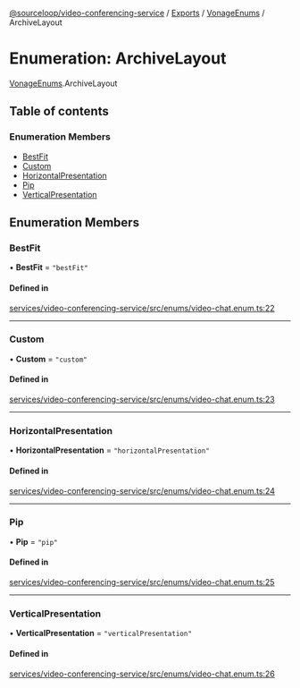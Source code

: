 [@sourceloop/video-conferencing-service](../README.md) / [Exports](../modules.md) / [VonageEnums](../modules/VonageEnums.md) / ArchiveLayout

# Enumeration: ArchiveLayout

[VonageEnums](../modules/VonageEnums.md).ArchiveLayout

## Table of contents

### Enumeration Members

- [BestFit](VonageEnums.ArchiveLayout.md#bestfit)
- [Custom](VonageEnums.ArchiveLayout.md#custom)
- [HorizontalPresentation](VonageEnums.ArchiveLayout.md#horizontalpresentation)
- [Pip](VonageEnums.ArchiveLayout.md#pip)
- [VerticalPresentation](VonageEnums.ArchiveLayout.md#verticalpresentation)

## Enumeration Members

### BestFit

• **BestFit** = ``"bestFit"``

#### Defined in

[services/video-conferencing-service/src/enums/video-chat.enum.ts:22](https://github.com/sourcefuse/loopback4-microservice-catalog/blob/a84fe677/services/video-conferencing-service/src/enums/video-chat.enum.ts#L22)

___

### Custom

• **Custom** = ``"custom"``

#### Defined in

[services/video-conferencing-service/src/enums/video-chat.enum.ts:23](https://github.com/sourcefuse/loopback4-microservice-catalog/blob/a84fe677/services/video-conferencing-service/src/enums/video-chat.enum.ts#L23)

___

### HorizontalPresentation

• **HorizontalPresentation** = ``"horizontalPresentation"``

#### Defined in

[services/video-conferencing-service/src/enums/video-chat.enum.ts:24](https://github.com/sourcefuse/loopback4-microservice-catalog/blob/a84fe677/services/video-conferencing-service/src/enums/video-chat.enum.ts#L24)

___

### Pip

• **Pip** = ``"pip"``

#### Defined in

[services/video-conferencing-service/src/enums/video-chat.enum.ts:25](https://github.com/sourcefuse/loopback4-microservice-catalog/blob/a84fe677/services/video-conferencing-service/src/enums/video-chat.enum.ts#L25)

___

### VerticalPresentation

• **VerticalPresentation** = ``"verticalPresentation"``

#### Defined in

[services/video-conferencing-service/src/enums/video-chat.enum.ts:26](https://github.com/sourcefuse/loopback4-microservice-catalog/blob/a84fe677/services/video-conferencing-service/src/enums/video-chat.enum.ts#L26)
